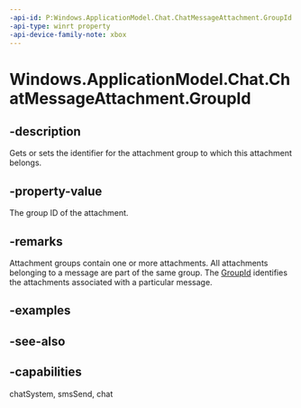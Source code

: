 ```yaml
---
-api-id: P:Windows.ApplicationModel.Chat.ChatMessageAttachment.GroupId
-api-type: winrt property
-api-device-family-note: xbox
---
```


<!-- Property syntax
public uint GroupId { get;  set; }
-->

# Windows.ApplicationModel.Chat.ChatMessageAttachment.GroupId

## -description
Gets or sets the identifier for the attachment group to which this attachment belongs.

## -property-value
The group ID of the attachment.

## -remarks
Attachment groups contain one or more attachments. All attachments belonging to a message are part of the same group. The [GroupId](chatmessageattachment_groupid.md) identifies the attachments associated with a particular message.

## -examples

## -see-also

## -capabilities
chatSystem, smsSend, chat

